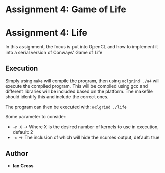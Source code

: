 # Assignment 4: Game of Life
# Assignment 4: Life

In this assignment, the focus is put into OpenCL and how to implement it into a serial version of Conways' Game of Life

## Execution

Simply using `make` will compile the program, then using `oclgrind ./a4` will execute the compiled program.
This will be compiled using gcc and different libraries will be included based on the platform. The makefile should identify this and include the correct ones.

The program can then be executed with:
`oclgrind ./life`

Some parameter to consider:

- `-n X` -> Where X is the desired number of kernels to use in execution, default: 2
- `-o` -> The inclusion of which will hide the ncurses output, default: true

## Author

- **Ian Cross**
